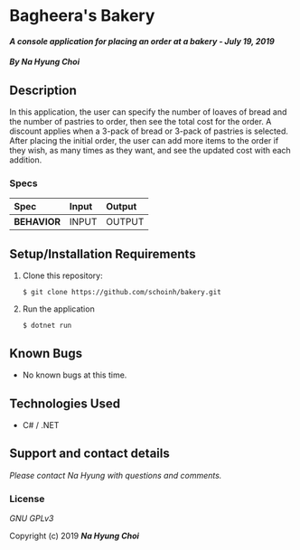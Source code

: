 # Bagheera's Bakery

#### _A console application for placing an order at a bakery - July 19, 2019_

#### _By **Na Hyung Choi**_

## Description

In this application, the user can specify the number of loaves of bread and the number of pastries to order, then see the total cost for the order. A discount applies when a 3-pack of bread or 3-pack of pastries is selected. After placing the initial order, the user can add more items to the order if they wish, as many times as they want, and see the updated cost with each addition.

### Specs
| Spec | Input | Output |
| :-------------     | :------------- | :------------- |
| **BEHAVIOR** | INPUT | OUTPUT |

## Setup/Installation Requirements

1. Clone this repository:
    ```
    $ git clone https://github.com/schoinh/bakery.git
    ```
2. Run the application
    ```
    $ dotnet run
    ```

## Known Bugs
* No known bugs at this time.

## Technologies Used
* C# / .NET

## Support and contact details

_Please contact Na Hyung with questions and comments._

### License

*GNU GPLv3*

Copyright (c) 2019 **_Na Hyung Choi_**
